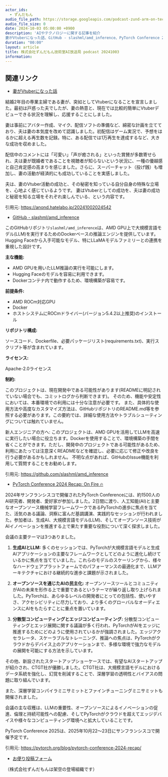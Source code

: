 ```yaml
---
actor_ids:
  - ずんだもん
audio_file_path: https://storage.googleapis.com/podcast-zund-arm-on-tech/audio/株式会社ずんだもん技術室AI放送局_podcast_20241003.mp3
audio_file_size: 0
date: 2024-10-03 05:00:00 +0900
description: 'AIやテクノロジーに関する記事を紹介  
妻がVtuberになった話、GitHub - slashml/amd_inference、PyTorch Conference 2024 Recap: On Fire 🔥'
duration: "00:00"
layout: article
title: 株式会社ずんだもん技術室AI放送局 podcast 20241003
information: 
---
```


## 関連リンク


- [妻がVtuberになった話](https://anond.hatelabo.jp/20241002024542)  



結婚2年目の専業主婦である妻が、突如としてVtuberになることを宣言しました。最初は戸惑った夫でしたが、妻の熱意と、現在では比較的簡単にVtuberデビューできる状況を理解し、応援することにしました。

妻は事前にアバター作成、マイク、配信ソフトの準備など、綿密な計画を立てており、夫は妻の本気度を改めて認識しました。初配信はゲーム実況で、予想をはるかに超える再生数を記録。特に、ある配信では1万再生を達成するなど、大きな成功を収めました。

配信中のコメントには「可愛い」「声が癒される」といった賞賛が多数寄せられ、夫は妻が既婚者であることを視聴者が知らないという状況に、一種の優越感と自己肯定感の高まりを感じました。さらに、スーパーチャット（投げ銭）も増加し、妻の活動が経済的にも成功していることを実感しました。

夫は、妻のVtuber活動の成功と、その秘密を知っている自分自身の特殊な立場を、心地よく感じているようです。  妻はVtuberとしての成功を、夫は妻の成功と秘密を知る立場をそれぞれ楽しんでいる、という内容です。


引用元: https://anond.hatelabo.jp/20241002024542


- [GitHub - slashml/amd_inference](https://github.com/slashml/amd_inference)  



このGitHubリポジトリ`slashml/amd_inference`は、AMD GPU上で大規模言語モデル(LLM)を実行するためのDockerベースの推論エンジンを提供しています。Hugging Faceから入手可能なモデル、特にLLaMAモデルファミリーとの連携を重視した設計です。

**主な機能:**

* AMD GPUを用いたLLM推論の実行を可能にします。
* Hugging Faceのモデルを容易に利用できます。
* Dockerコンテナ内で動作するため、環境構築が容易です。

**前提条件:**

* AMD ROCm対応GPU
* Docker
* ホストシステムにROCmドライバー(バージョン5.4.2以上推奨)のインストール

**リポジトリ構成:**

ソースコード、Dockerfile、必要パッケージリスト(requirements.txt)、実行スクリプト等が含まれています。

**ライセンス:**

Apache-2.0ライセンス

**制約:**

このプロジェクトは、現在開発中である可能性があります(READMEに明記されていない場合でも、コミットログから判断できます)。  そのため、機能や安定性においては、本番環境での利用には十分な注意が必要です。 また、具体的な使用方法や高度なカスタマイズ方法は、GitHubリポジトリのREADME.md等を参照する必要があります。この要約では、詳細な使用方法やトラブルシューティングについては触れていません。


新人エンジニアの方へ: このプロジェクトは、AMD GPUを活用してLLMを高速に実行したい場合に役立ちます。Dockerを使用することで、環境構築の手間を省くことができます。ただし、開発中のプロジェクトである可能性があるため、利用にあたっては注意深くREADMEなどを確認し、必要に応じて修正や改良を行う必要があるかもしれません。  不明な点があれば、GitHubのIssue機能を利用して質問することをお勧めします。


引用元: https://github.com/slashml/amd_inference


- [PyTorch Conference 2024 Recap: On Fire 🔥](https://pytorch.org/blog/pytorch-conference-2024-recap/)  



2024年サンフランシスコで開催されたPyTorch Conferenceには、約1500人のAI研究者、開発者、愛好家が参加しました。2日間に渡り、人工知能(AI)と主要なオープンソース機械学習フレームワークであるPyTorchの進歩に焦点を当てた、活気のある議論、洞察に富んだ基調講演、実践的なセッションが行われました。参加者は、生成AI、大規模言語モデル(LLM)、そしてオープンソース技術がAIイノベーションを推進する上で果たす重要な役割について深く探求しました。

会議の主要テーマは3つありました。

1. **生成AIとLLM:**  多くのセッションでは、PyTorchが大規模言語モデルと生成AIアプリケーションの主要なフレームワークとしてどのように進化し続けているかに焦点を当てていました。これらのモデルのスケーリングから、様々なハードウェアプラットフォームでのパフォーマンスの最適化まで、LLMアーキテクチャにおける継続的な進歩と課題が示されました。

2. **オープンソースを通じたAIの民主化:** オープンソースツールとコミュニティがAIの未来を形作る上で重要であるというテーマが繰り返し取り上げられました。PyTorchは、あらゆるレベルの開発者にとっての包括性、使いやすさ、アクセシビリティに尽力しており、より多くのグローバルなオーディエンスにAIをもたらすことに重点を置いています。

3. **分散型コンピューティングとエッジコンピューティング:** 分散型コンピューティングとエッジ展開に関する議論が多く行われ、PyTorchがAIをエッジに推進するためにどのように使用されているかが強調されました。エッジアクセラレータ、スケーラブルなトレーニング、推論への焦点は、PyTorchがクラウドからデバイス上のアプリケーションまで、多様な環境で強力なモデルの展開を可能にする方法を示しています。

その他、新設されたスタートアップショーケースでは、有望なAIスタートアップが紹介され、CTGT社が優勝しました。CTGT社は、大規模言語モデルにおけるデータ系統を強化し、幻覚を削減することで、深層学習の透明性とバイアスの問題に取り組んでいます。

また、深層学習コンパイラミニサミットとファインチューニングミニサミットも開催されました。

会議の主な収穫は、LLMの重要性、オープンソースによるイノベーションの促進、倫理と持続可能性への配慮、そしてPyTorchがクラウドを超えてエッジデバイスや様々なコンピューティング環境へと拡大していることです。


PyTorch Conference 2025は、2025年10月22～23日にサンフランシスコで開催予定です。


引用元: https://pytorch.org/blog/pytorch-conference-2024-recap/



- [お便り投稿フォーム](https://forms.gle/ffg4JTfqdiqK62qf9)

（株式会社ずんだもんは架空の登場組織です）
